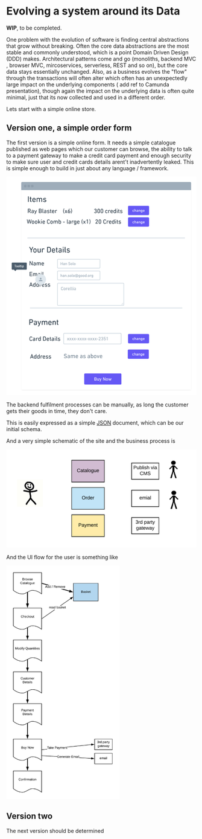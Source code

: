 # Evolving a system around its Data

__WIP__, to be completed.


One problem with the evolution of software is finding central abstractions that 
grow without breaking. Often the core data abstractions are the most stable and commonly understood, which is a 
point Domain Driven Design (DDD) makes. Architectural patterns come and go (monoliths, backend MVC , browser  MVC, 
mircoservices, serverless, REST and so on), but the core data stays essentially unchanged. Also, as a business evolves the "flow" 
through the transactions will often alter which often has an unexpectedly large impact on the underlying components (
add ref to Camunda presentation), though again the impact on the underlying data is often quite minimal, just that 
its now collected and used in a different order.

 
Lets start with a simple online store.

## Version one, a simple order form 

The first version is a simple online form. It needs a simple catalogue published as web pages which our customer can 
browse, the ability to talk to a payment gateway to make a credit card payment and enough security to make sure user and 
credit cards details arent't inadvertently leaked. This is simple enough to build in just about any language / framework. 


<img src="images/orderv1/simple-order.png" width="600">

The backend fulfilment processes can be manually, as long the customer gets their goods in time, they don't care. 

This is easily expressed as a simple [JSON](json/order-v1.json) document, which can be our initial schema.

And a very simple schematic of the site and the business process is

<img src="images/orderv1/site-components.png" width="600">

And the UI flow for the user is something like 

<img src="images/orderv1/ui-flow.png" width="300">




## Version two

The next version should be determined 

    

 